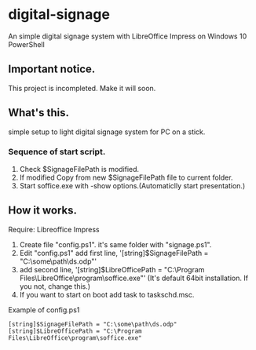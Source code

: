 # digital-signage
An simple digital signage system with LibreOffice Impress on Windows 10 PowerShell

## Important notice.

This project is incompleted. Make it will soon.

## What's this.

simple setup to light digital signage system for PC on a stick.

### Sequence of start script.

1. Check $SignageFilePath is modified.
1. If modified Copy from new $SignageFilePath file to current folder.
1. Start soffice.exe with -show options.(Automaticlly start presentation.)

## How it works.

Require: Libreoffice Impress

1. Create file "config.ps1". it's same folder with "signage.ps1".
1. Edit "config.ps1" add first line, '[string]$SignageFilePath = "C:\some\path\ds.odp"'
1. add second line, '[string]$LibreOfficePath = "C:\Program Files\LibreOffice\program\soffice.exe"' (It's default 64bit installation. If you not, change this.)
1. If you want to start on boot add task to taskschd.msc.

Example of config.ps1

```
[string]$SignageFilePath = "C:\some\path\ds.odp"
[string]$LibreOfficePath = "C:\Program Files\LibreOffice\program\soffice.exe"
```

